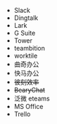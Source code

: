 * Slack
* Dingtalk
* Lark
* G Suite
* Tower
* teambition
* worktile
* 曲奇办公
* 快马办公
* ~~彼刻效率~~
* ~~BearyChat~~
* 泛微 eteams
* MS Office
* Trello
